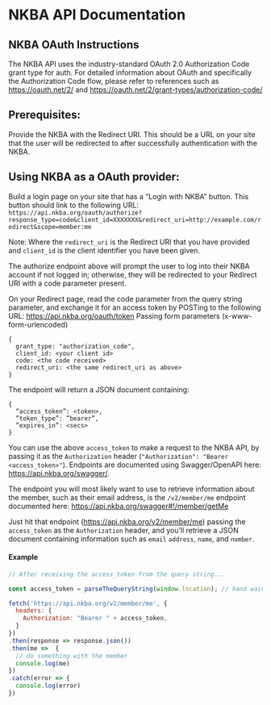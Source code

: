 # NKBA API Documentation

## NKBA OAuth Instructions

The NKBA API uses the industry-standard OAuth 2.0 Authorization Code grant type for auth. For detailed information about OAuth and specifically the Authorization Code flow, please refer to references such as https://oauth.net/2/ and https://oauth.net/2/grant-types/authorization-code/

## Prerequisites:

Provide the NKBA with the Redirect URI. This should be a URL on your site that the user will be redirected to after successfully authentication with the NKBA.

## Using NKBA as a OAuth provider:

Build a login page on your site that has a “Login with NKBA” button. This button should link to the following URL: `https://api.nkba.org/oauth/authorize?response_type=code&client_id=XXXXXXX&redirect_uri=http://example.com/redirect&scope=member:me`

Note: Where the `redirect_uri` is the Redirect URI that you have provided and `client_id` is the client identifier you have been given.

The authorize endpoint above will prompt the user to log into their NKBA account if not logged in; otherwise, they will be redirected to your Redirect URI with a code parameter present.

On your Redirect page, read the code parameter from the query string parameter, and exchange it for an access token by POSTing to the following URL:
https://api.nkba.org/oauth/token
Passing form parameters (x-www-form-urlencoded)

```
{ 
  grant_type: "authorization_code",
  client_id: <your client id>
  code: <the code received>
  redirect_uri: <the same redirect_uri as above>
}
```

The endpoint will return a JSON document containing:

```
{
  “access_token”: <token>,
  ”token_type”: ”bearer”,
  ”expires_in”: <secs>
}
```

You can use the above `access_token` to make a request to the NKBA API, by passing it as the `Authorization` header (`"Authorization": "Bearer <access_token>"`). Endpoints are documented using Swagger/OpenAPI here: https://api.nkba.org/swagger/.

The endpoint you will most likely want to use to retrieve information about the member, such as their email address, is the `/v2/member/me` endpoint documented here: https://api.nkba.org/swagger#!/member/getMe

Just hit that endpoint (https://api.nkba.org/v2/member/me) passing the `access_token` as the `Authorization` header, and you’ll retrieve a JSON document containing information such as `email` `address`, `name`, and `number`.

#### Example

```js
// After receiving the access_token from the query string...

const access_token = parseTheQueryString(window.location); // hand waiving, use something like qs or query-string to do this

fetch('https://api.nkba.org/v2/member/me', {
  headers: {
    Authorization: "Bearer " + access_token,
  }
})
.then(response => response.json())
.then(me =>  {
  // do something with the member
  console.log(me)
})
.catch(error => {
  console.log(error)
})
```
